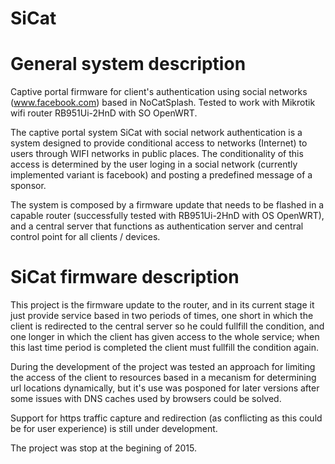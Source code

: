 # SiCat

General system description
=======================

Captive portal firmware for client's authentication using social networks (www.facebook.com) 
based in NoCatSplash. Tested to work with Mikrotik wifi router RB951Ui-2HnD with SO OpenWRT.

The captive portal system SiCat with social network authentication is a system designed to 
provide conditional access to networks (Internet) to users through WIFI networks in public places. 
The conditionality of this access is determined by the user loging in a social network 
(currently implemented variant is facebook) and posting a predefined message of a sponsor.

The system is composed by a firmware update that needs to be flashed in a capable router 
(successfully tested with RB951Ui-2HnD with OS OpenWRT), and a central server that functions 
as authentication server and central control point for all clients / devices.

SiCat firmware description
=======================

This project is the firmware update to the router, and in its current stage it just provide service 
based in two periods of times, one short in which the client is redirected to the central server so 
he could fullfill the condition, and one longer in which the client has given access to the whole 
service; when this last time period is completed the client must fullfill the condition again.

During the development of the project was tested an approach for limiting the access of the client to 
resources based in a mecanism for determining url locations dynamically, but it's use was posponed for 
later versions after some issues with DNS caches used by browsers could be solved.

Support for https traffic capture and redirection (as conflicting as this could be for user experience) 
is still under development.

The project was stop at the begining of 2015. 



